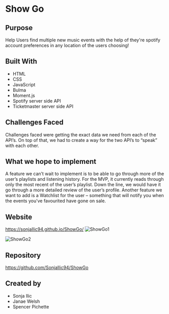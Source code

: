# Show Go

## Purpose

 Help Users find multiple new music events with the help of they're spotify account preferences in any location of the users choosing!

## Built With

- HTML
- CSS
- JavaScript
- Bulma
- Moment.js
- Spotify server side API
- Ticketmaster server side API

## Challenges Faced
Challenges faced were getting the 
exact data we need from each of the API’s. On top of that, we 
had to create a way for the two API’s to “speak” with each 
other.

## What we hope to implement
A feature we can’t wait to implement is to be able to go through more of the user’s playlists and listening history. For the MVP, it currently reads through only the most recent of the user’s playlist. Down the line, we would have it go through a more detailed review of the user’s profile. Another feature we want to add is a Watchlist for the user – something that will notify you when the events you’ve favourited have gone on sale.

## Website

https://sonjaIlic94.github.io/ShowGo/
![ShowGo1](https://user-images.githubusercontent.com/104938407/179359840-f7c2a19b-8066-4ca6-bcbd-4415a4c56b63.png)

![ShowGo2](https://user-images.githubusercontent.com/104938407/179359842-2610b40b-a795-431f-83c2-1cb2be5f029e.png)


## Repository
https://github.com/SonjaIlic94/ShowGo


## Created by

- Sonja Ilic
- Janae Welsh
- Spencer Pichette

